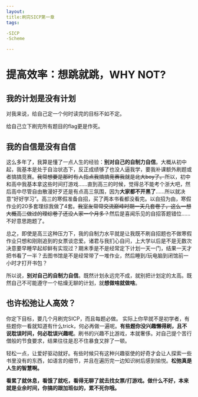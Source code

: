 ```yaml
---
layout:
title:刷完SICP第一章
tags:

-SICP
-Scheme

---
```



# 提高效率：想跳就跳，WHY NOT?
## 我的计划是没有计划
对我来说，给自己定一个何时读完的目标不如不定。

给自己立下刷完所有题目的flag更是作死。
## 我的自信是没有自信

这么多年了，我算是懂了一点人生的经验：**别对自己的自制力自信**。大概从初中起，我基本是处于自治状态下，反正成绩够了也没人逼我学，要我补课额外刷题或者搞搞竞赛。<s>我常想要是那时有人指点我搞搞竞赛我就是北大boy了。</s>所以，初中和高中我基本拿这些时间打游戏……直到高三的时候，觉得总不能考个浙大吧，然后高中尽管自由散漫好歹还是有点高三氛围，因为**大家都不开黑了**……所以就决意“好好学习”。高三的寒假准备自招，买了两本书看都没看完。以自招为由，寒假作业的20多套理综我做了4套。<s>我室友常常交流巅峰时期一天几套卷子，这么一想大概高三做过的理综卷子还没人家一个月多？</s>然后是喜闻乐见的自招答题错位……不好意思跑题了。

总之，即使是高三这种压力下，我的自制力水平就是让我既不刷自招题也不做寒假作业只想和刚刚追到的女票谈恋爱。诸君与我扪心自问，上大学以后是不是无数次决意要早睡早起却鲜有实现过？期末季是不是经常定下计划一天一门，结果一天才把书看了一半？去图书馆是不是经常带了一堆作业，然后睡到/玩电脑到闭馆前一小时才打开书包？

所以说，**别对自己的自制力自信**。既然计划永远完不成，就别把计划定的太高。既然自己不可能遵守一个枯燥无聊的计划，就**想做啥就做啥**。
## 也许松弛让人高效？
你定下目标，要几个月刷完SICP，而且每题必做。
实际上你早就不是初学者，有些题你一看就知道有什么trick，何必再做一遍呢。**有些题你没兴趣懒得刷，且不说耽误时间，何必耽误兴趣呢**。刷书的兴趣不比游戏，本就奢侈。对自己提个苦行僧般的节食要求，结果往往是忍不住暴食又胖了一顿。

轻松一点，让爱好驱动就好。有些时候只有这种兴趣驱使的好奇才会让人探索一些书里没有的东西，如语言的细节，并且在遍历完一边知识树后感到愉悦。**松弛真是人生的智慧啊。**

**看累了就休息，看饿了就吃，看得无聊了就去找女票/打游戏。做什么不好，本来就是业余时间，你搞的跟加班似的，累不死你哦。**